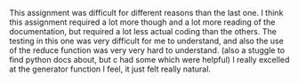 This assignment was difficult for different reasons than the last one.
I think this assignment required a lot more though and a lot more reading of
the documentation, but required a lot less actual coding than the others.
The testing in this one was very difficult for me to understand, and also the
use of the reduce function was very very hard to understand. (also a stuggle to
find python docs about, but c had some which were helpful) 
I really excelled at the generator function I feel, it just felt really
natural.
